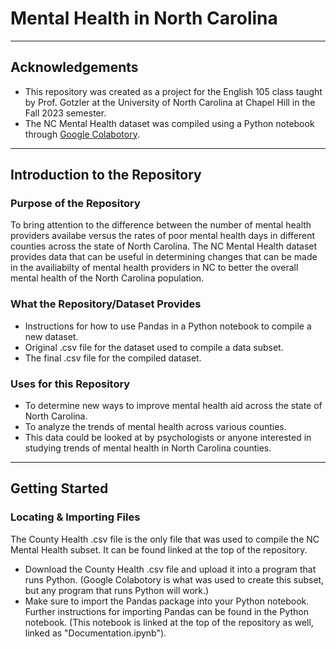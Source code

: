 # Mental Health in North Carolina

---

## Acknowledgements
- This repository was created as a project for the English 105 class taught by Prof. Gotzler at the University of North Carolina at Chapel Hill in the Fall 2023 semester. 
- The NC Mental Health dataset was compiled using a Python notebook through [Google Colabotory](https://colab.google/).
---

## Introduction to the Repository
### Purpose of the Repository
To bring attention to the difference between the number of mental health providers availabe versus the rates of poor mental health days in different counties across the state of North Carolina. The NC Mental Health dataset provides data that can be useful in determining changes that can be made in the availiabilty of mental health providers in NC to better the overall mental health of the North Carolina population. 

### What the Repository/Dataset Provides
- Instructions for how to use Pandas in a Python notebook to compile a new dataset.
- Original .csv file for the dataset used to compile a data subset.
- The final .csv file for the compiled dataset.

### Uses for this Repository
- To determine new ways to improve mental health aid across the state of North Carolina.
- To analyze the trends of mental health across various counties.
- This data could be looked at by psychologists or anyone interested in studying trends of mental health in North Carolina counties. 

---

## Getting Started 
### Locating & Importing Files
The County Health .csv file is the only file that was used to compile the NC Mental Health subset. It can be found linked at the top of the repository. 
- Download the County Health .csv file and upload it into a program that runs Python. (Google Colabotory is what was used to create this subset, but any program that runs Python will work.)
- Make sure to import the Pandas package into your Python notebook. Further instructions for importing Pandas can be found in the Python notebook. (This notebook is linked at the top of the repository as well, linked as "Documentation.ipynb").
  
